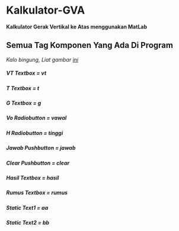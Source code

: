 # Kalkulator-GVA
**Kalkulator Gerak Vertikal ke Atas menggunakan MatLab**

## Semua Tag Komponen Yang Ada Di Program

*Kalo bingung, Liat gambar [ini](https://drive.google.com/file/d/1F_5-wXwhBpWKIh0je1M_vyLb6VUXUTAy/view?usp=sharing)*

##### VT Textbox = vt
##### T Textbox = t
##### G Textbox = g

##### Vo Radiobutton = vawal
##### H Radiobutton = tinggi

##### Jawab Pushbutton = jawab
##### Clear Pushbutton = clear

##### Hasil Textbox = hasil
##### Rumus Textbox = rumus

##### Static Text1 = aa
##### Static Text2 = bb

